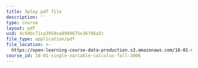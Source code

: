 ```yaml
---
title: 3play pdf file
description: ''
type: course
layout: pdf
uid: 4c94bc71ca3950ce8909675e367d6a5c
file_type: application/pdf
file_location: >-
  https://open-learning-course-data-production.s3.amazonaws.com/18-01-single-variable-calculus-fall-2006/4c94bc71ca3950ce8909675e367d6a5c_MK_0QHbUnIA.pdf
course_id: 18-01-single-variable-calculus-fall-2006
---
```

